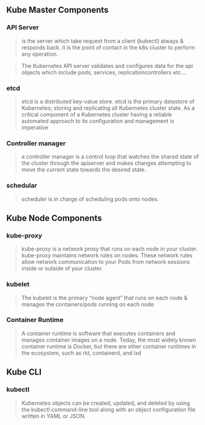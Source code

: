 ## Kube Master Components

### API Server

> is the server which take request from a client (kubectl) always & responds back. it is the point of contact in the k8s cluster to perform any operation.

> The Kubernetes API server validates and configures data for the api objects which include pods, services, replicationcontrollers etc...

### etcd
> etcd is a distributed key-value store. etcd is the primary datastore of Kubernetes; storing and replicating all Kubernetes cluster state. 
> As a critical component of a Kubernetes cluster having a reliable automated approach to its configuration and management is imperative 

### Controller manager
> a controller manager is a control loop that watches the shared state of the cluster through the apiserver and makes changes attempting to move the current state towards the desired state.

### schedular
> scheduler is in charge of scheduling pods onto nodes.

## Kube Node Components

### kube-proxy
> kube-proxy is a network proxy that runs on each node in your cluster. kube-proxy maintains network rules on nodes. These network rules allow network communication to your Pods from network sessions inside or outside of your cluster. 

### kubelet
> The kubelet is the primary “node agent” that runs on each node & manages the containers/pods running on each node

### Container Runtime
> A container runtime is software that executes containers and manages container images on a node. Today, the most widely known 
> container runtime is Docker, but there are other container runtimes in the ecosystem, such as rkt, containerd, and lxd


## Kube CLI
### kubectl
> Kubernetes objects can be created, updated, and deleted by using the kubectl command-line tool along with an object configuration file written in YAML or JSON.

